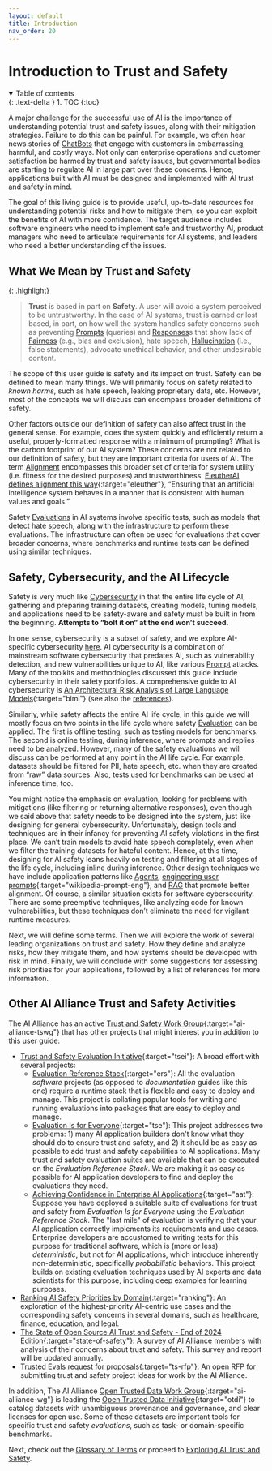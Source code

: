 ```yaml
---
layout: default
title: Introduction
nav_order: 20
---
```


# Introduction to Trust and Safety

<details open markdown="block">
  <summary>
    Table of contents
  </summary>
  {: .text-delta }
1. TOC
{:toc}
</details>

A major challenge for the successful use of AI is the importance of understanding potential trust and safety issues, along with their mitigation strategies. Failure to do this can be painful. For example, we often hear news stories of [ChatBots]({{site.glossaryurl}}/chatbot) that engage with customers in embarrassing, harmful, and costly ways. Not only can enterprise operations and customer satisfaction be harmed by trust and safety issues, but governmental bodies are starting to regulate AI in large part over these concerns. Hence, applications built with AI must be designed and implemented with AI trust and safety in mind.

The goal of this living guide is to provide useful, up-to-date resources for understanding potential risks and how to mitigate them, so you can exploit the benefits of AI with more confidence. The target audience includes software engineers who need to implement safe and trustworthy AI, product managers who need to articulate requirements for AI systems, and leaders who need a better understanding of the issues. 

## What We Mean by Trust and Safety

{: .highlight}
> **Trust** is based in part on **Safety**. A user will avoid a system perceived to be untrustworthy. In the case of AI systems, trust is earned or lost based, in part, on how well the system handles safety concerns such as preventing [Prompts]({{site.glossaryurl}}/#prompt) (queries) and [Responses]({{site.glossaryurl}}/#response)s that show lack of [Fairness]({{site.glossaryurl}}/#fairness) (e.g., bias and exclusion), hate speech, [Hallucination]({{site.glossaryurl}}/#hallucination) (i.e., false statements), advocate unethical behavior, and other undesirable content.

The scope of this user guide is safety and its impact on trust. Safety can be defined to mean many things. We will primarily focus on safety related to _known harms_, such as hate speech, leaking proprietary data, etc. However, most of the concepts we will discuss can encompass broader definitions of safety. 

Other factors outside our definition of safety can also affect trust in the general sense. For example, does the system quickly and efficiently return a useful, properly-formatted response with a minimum of prompting? What is the carbon footprint of our AI system? These concerns are not related to our definition of safety, but they are important criteria for users of AI. The term [Alignment]({{site.glossaryurl}}/#alignment) encompasses this broader set of criteria for system utility (i.e. fitness for the desired purposes) and trustworthiness. [EleutherAI defines alignment this way](https://www.eleuther.ai/alignment){:target="eleuther"}, &ldquo;Ensuring that an artificial intelligence system behaves in a manner that is consistent with human values and goals.&rdquo;

Safety [Evaluations]({{site.glossaryurl}}/#evaluation) in AI systems involve specific tests, such as models that detect hate speech, along with the infrastructure to perform these evaluations. The infrastructure can often be used for evaluations that cover broader concerns, where benchmarks and runtime tests can be defined using similar techniques.

## Safety, Cybersecurity, and the AI Lifecycle

Safety is very much like [Cybersecurity]({{site.glossaryurl}}/#cybersecurity) in that the entire life cycle of AI, gathering and preparing training datasets, creating models, tuning models, and applications need to be safety-aware and safety must be built in from the beginning. **Attempts to “bolt it on” at the end won’t succeed.**

In one sense, cybersecurity is a subset of safety, and we explore AI-specific cybersecurity [here]({{site.baseurl}}/exploring/cybersecurity). AI cybersecurity is a combination of mainstream software cybersecurity that predates AI, such as vulnerability detection, and new vulnerabilities unique to AI, like various [Prompt]({{site.glossaryurl}}/#prompt) attacks. Many of the toolkits and methodologies discussed this guide include cybersecurity in their safety portfolios. A comprehensive guide to AI cybersecurity is [An Architectural Risk Analysis of Large Language Models](https://berryvilleiml.com/results/){:target="biml"} (see also the [references]({{site.baseurl}}/references/#berryville-institute-of-machine-learning)).

Similarly, while safety affects the entire AI life cycle, in this guide we will mostly focus on two points in the life cycle where safety [Evaluation]({{site.glossaryurl}}/#evaluation) can be applied. The first is offline testing, such as testing models for benchmarks. The second is online testing, during inference, where prompts and replies need to be analyzed. However, many of the safety evaluations we will discuss can be performed at any point in the AI life cycle. For example, datasets should be filtered for PII, hate speech, etc. when they are created from “raw” data sources. Also, tests used for benchmarks can be used at inference time, too.

You might notice the emphasis on evaluation, looking for problems with mitigations (like filtering or returning alternative responses), even though we said above that safety needs to be designed into the system, just like designing for general cybersecurity. Unfortunately, design tools and techniques are in their infancy for preventing AI safety violations in the first place. We can’t train models to avoid hate speech completely, even when we filter the training datasets for hateful content. Hence, at this time, designing for AI safety leans heavily on testing and filtering at all stages of the life cycle, including inline during inference. Other design techniques we have include application patterns like [Agents]({{site.glossaryurl}}/agent), [engineering user prompts](https://en.wikipedia.org/wiki/Prompt_engineering){:target="wikipedia-prompt-eng"}, and [RAG]({{site.glossaryurl}}/#retrieval-augmented-generation) that promote better alignment. Of course, a similar situation exists for software cybersecurity. There are some preemptive techniques, like analyzing code for known vulnerabilities, but these techniques don’t eliminate the need for vigilant runtime measures.

Next, we will define some terms. Then we will explore the work of several leading organizations on trust and safety. How they define and analyze risks, how they mitigate them, and how systems should be developed with risk in mind. Finally, we will conclude with some suggestions for assessing risk priorities for your applications, followed by a list of references for more information.

## Other AI Alliance Trust and Safety Activities

The AI Alliance has an active [Trust and Safety Work Group](https://thealliance.ai/focus-areas/trust-and-safety){:target="ai-alliance-tswg"} that has other projects that might interest you in addition to this user guide:

* [Trust and Safety Evaluation Initiative](https://the-ai-alliance.github.io/trust-safety-evals/){:target="tsei"}: A broad effort with several projects:
  * [Evaluation Reference Stack](https://the-ai-alliance.github.io/eval-ref-stack/){:target="ers"}: All the evaluation _software_ projects (as opposed to _documentation_ guides like this one) require a runtime stack that is flexible and easy to deploy and manage. This project is collating popular tools for writing and running evaluations into packages that are easy to deploy and manage. 
  * [Evaluation Is for Everyone](https://the-ai-alliance.github.io/trust-safety-evals/){:target="tse"}: This project addresses two problems: 1) many AI application builders don't know what they should do to ensure trust and safety, and 2) it should be as easy as possible to add trust and safety capabilities to AI applications. Many trust and safety evaluation suites are available that can be executed on the _Evaluation Reference Stack_. We are making it as easy as possible for AI application developers to find and deploy the evaluations they need. 
  * [Achieving Confidence in Enterprise AI Applications](https://the-ai-alliance.github.io/ai-application-testing/){:target="aat"}: Suppose you have deployed a suitable suite of evaluations for trust and safety from _Evaluation Is for Everyone_ using the _Evaluation Reference Stack_. The "last mile" of evaluation is verifying that your AI application correctly implements its requirements and use cases. Enterprise developers are accustomed to writing tests for this purpose for traditional software, which is (more or less) _deterministic_, but not for AI applications, which introduce inherently non-deterministic, specifically _probabilistic_ behaviors. This project builds on existing evaluation techniques used by AI experts and data scientists for this purpose, including deep examples for learning purposes.
* [Ranking AI Safety Priorities by Domain](https://the-ai-alliance.github.io/ranking-safety-priorities/){:target="ranking"}: An exploration of the highest-priority AI-centric use cases and the corresponding safety concerns in several domains, such as healthcare, finance, education, and legal.
* [The State of Open Source AI Trust and Safety - End of 2024 Edition](https://thealliance.ai/blog/the-state-of-open-source-trust){:target="state-of-safety"}: A survey of AI Alliance members with analysis of their concerns about trust and safety. This survey and report will be updated annually.
* [Trusted Evals request for proposals](https://thealliance.ai/core-projects/trusted-evals){:target="ts-rfp"}: An open RFP for submitting trust and safety project ideas for work by the AI Alliance.

In addition, The AI Alliance [Open Trusted Data Work Group](https://thealliance.ai/focus-areas/foundation-models){:target="ai-alliance-wg"} is leading the [Open Trusted Data Initiative](https://the-ai-alliance.github.io/open-trusted-data-initiative/){:target="otdi"} to catalog datasets with unambiguous provenance and governance, and clear licenses for open use. Some of these datasets are important tools for specific trust and safety _evaluations_, such as task- or domain-specific benchmarks.

Next, check out the [Glossary of Terms]({{site.glossaryurl}}/) or proceed to [Exploring AI Trust and Safety]({{site.baseurl}}/exploring/).
